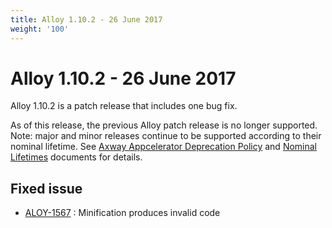 ```yaml
---
title: Alloy 1.10.2 - 26 June 2017
weight: '100'
---
```


# Alloy 1.10.2 - 26 June 2017

Alloy 1.10.2 is a patch release that includes one bug fix.

As of this release, the previous Alloy patch release is no longer supported. Note: major and minor releases continue to be supported according to their nominal lifetime. See [Axway Appcelerator Deprecation Policy](/guide/AMPLIFY_Appcelerator_Services_Overview/Axway_Appcelerator_Deprecation_Policy/) and [Nominal Lifetimes](/guide/AMPLIFY_Appcelerator_Services_Overview/Axway_Appcelerator_Product_Lifecycle/#nominal-lifetimes) documents for details.

## Fixed issue

* [ALOY-1567](https://jira.appcelerator.org/browse/ALOY-1567) : Minification produces invalid code
